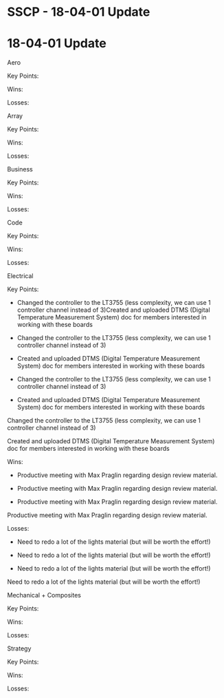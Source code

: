 # SSCP - 18-04-01 Update

# 18-04-01 Update

Aero

Key Points:

Wins:

Losses:

Array

Key Points:

Wins:

Losses:

Business

Key Points:

Wins:

Losses:

Code

Key Points:

Wins:

Losses:

Electrical

Key Points:

* Changed the controller to the LT3755 (less complexity, we can use 1 controller channel instead of 3)Created and uploaded DTMS (Digital Temperature Measurement System) doc for members interested in working with these boards
* Changed the controller to the LT3755 (less complexity, we can use 1 controller channel instead of 3)
* Created and uploaded DTMS (Digital Temperature Measurement System) doc for members interested in working with these boards

* Changed the controller to the LT3755 (less complexity, we can use 1 controller channel instead of 3)
* Created and uploaded DTMS (Digital Temperature Measurement System) doc for members interested in working with these boards

Changed the controller to the LT3755 (less complexity, we can use 1 controller channel instead of 3)

Created and uploaded DTMS (Digital Temperature Measurement System) doc for members interested in working with these boards

Wins:

* Productive meeting with Max Praglin regarding design review material.
* Productive meeting with Max Praglin regarding design review material.

* Productive meeting with Max Praglin regarding design review material.

Productive meeting with Max Praglin regarding design review material.

Losses:

* Need to redo a lot of the lights material (but will be worth the effort!)
* Need to redo a lot of the lights material (but will be worth the effort!)

* Need to redo a lot of the lights material (but will be worth the effort!)

Need to redo a lot of the lights material (but will be worth the effort!)

Mechanical + Composites

Key Points:

Wins:

Losses:

Strategy

Key Points:

Wins:

Losses:

